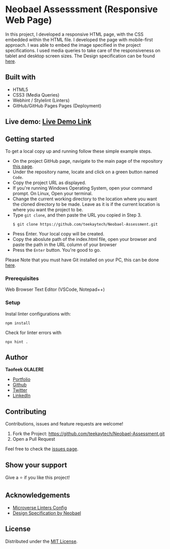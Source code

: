 # Neobael Assesssment (Responsive Web Page)

In this project, I developed a responsive HTML page, with the CSS embedded within the HTML file. I developed the page with mobile-first approach. I was able to embed the image specified in the project specifications. I used media queries to take care of the responsiveness on tablet and desktop screen sizes. The Design specification can be found [here](t.ly/09hO).

## Built with

- HTML5
- CSS3 (Media Queries)
- Webhint / Stylelint (Linters)
- GitHub/GitHub Pages Pages (Deployment)

## Live demo: [Live Demo Link](https://teekaytech.github.io/Neobael-Assessment/)

## Getting started

To get a local copy up and running follow these simple example steps.

- On the project GitHub page, navigate to the main page of the repository [this page](https://github.com/teekaytech/Neobael-Assessment/tree/main).
- Under the repository name, locate and click on a green button named `Code`.
- Copy the project URL as displayed.
- If you're running Windows Operating System, open your command prompt. On Linux, Open your terminal.
- Change the current working directory to the location where you want the cloned directory to be made. Leave as it is if the current location is where you want the project to be.
- Type `git clone`, and then paste the URL you copied in Step 3.<br>
  ```
  $ git clone https://github.com/teekaytech/Neobael-Assessment.git
  ```
- Press Enter. Your local copy will be created.
- Copy the aboslute path of the index.html file, open your browser and paste the path in the URL column of your browser
- Press the `Enter` button. You're good to go.

Please Note that you must have Git installed on your PC, this can be done [here](https://gist.github.com/derhuerst/1b15ff4652a867391f03).

### Prerequisites

Web Browser
Text Editor (VSCode, Notepad++)

### Setup

Instal linter configurations with:

```
npm install
```

Check for linter errors with

```
npx hint .
```

## Author

**Taofeek OLALERE**

- [Portfolio](https://taofeekolalere.me)
- [Github](https://github.com/teekaytech/)
- [Twitter](https://twitter.com/ola_lere)
- [LinkedIn](https://www.linkedin.com/in/olaleretaofeek/)

## Contributing

Contributions, issues and feature requests are welcome!

1.  Fork the Project: https://github.com/teekaytech/Neobael-Assessment.git
2.  Open a Pull Request

Feel free to check the [issues page](https://github.com/teekaytech/Neobael-Assessment/issues).

## Show your support

Give a :star: if you like this project!

## Acknowledgements

- [Microverse Linters Config](https://github.com/microverseinc/linters-config/tree/master/html-css)
- [Design Specification by Neobael](https://onedrive.live.com/?authkey=%21APOaoIYAskTeAB0&cid=71A05EC4E8442665&id=71A05EC4E8442665%216750&parId=71A05EC4E8442665%215873&o=OneUp)

## License

Distributed under the [MIT License](https://github.com/teekaytech/Neobael-Assessment/blob/main/LICENSE).

